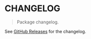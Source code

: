 # CHANGELOG

> Package changelog.

See [GitHub Releases](https://github.com/stdlib-js/assert-has-int16array-support/releases) for the changelog.